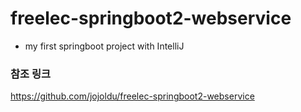 # freelec-springboot2-webservice
- my first springboot project with IntelliJ

### 참조 링크
https://github.com/jojoldu/freelec-springboot2-webservice
